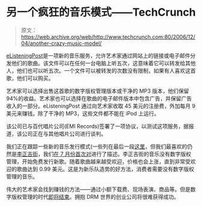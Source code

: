 # 另一个疯狂的音乐模式——TechCrunch

> 原文：<https://web.archive.org/web/http://www.techcrunch.com:80/2006/12/04/another-crazy-music-model/>

[](https://web.archive.org/web/20220810113836/http://elisteningpost.com/)[eListeningPost](https://web.archive.org/web/20220810113836/http://www.elisteningpost.com/)是一项新的音乐服务，允许艺术家通过网站上的链接或电子邮件分发他们的歌曲。该文件可以在任何一台电脑上听五次，这意味着它可以转发给其他人，他们也可以听五次。一个文件可以被转发的次数没有限制，如果有人喜欢这首歌，他们可以购买。

艺术家可以选择出售这首歌的数字版权管理版本或干净的 MP3 版本，他们保留 94%的收益。艺术家也可以选择在歌曲的电子邮件版本中包含广告，并保留广告收入的一部分。eListeningPost 通过向艺术家收取 45 美元的注册费，外加每月 9 美元来赚钱。除了干净的 MP3，这些文件都不能在 iPod 上运行。

该公司已与百代唱片公司(EMI Records)签署了一项协议，以测试这项服务，据报道，该公司正在与其他唱片公司进行谈判。

我们正在跟踪一些新的音乐发行模式(一些列在最后一段[这里](https://web.archive.org/web/20220810113836/http://www.beta.techcrunch.com/2006/10/04/amie-street-takes-innovative-music-model-into-beta/)，但我们最喜欢的仍然是[李正吉街](https://web.archive.org/web/20220810113836/http://www.amie.st/)，我们[在 7 月份首次对](https://web.archive.org/web/20220810113836/http://www.beta.techcrunch.com/2006/07/23/amie-street-awesome-new-music-model/)进行了描述。李正吉街的音乐没有数字版权管理，开始免费发行新歌。随着歌曲越来越受欢迎，价格也会上涨，直到非常受欢迎的歌曲达到 0.99 美元。这是为新乐队造势的好方法，消费者需要没有数字版权管理的音乐。

伟大的艺术家会找到赚钱的方法——通过小额下载费、现场表演、商品等。但是数字版权管理的时代[即将结束](https://web.archive.org/web/20220810113836/http://www.beta.techcrunch.com/2006/11/19/replacing-drm-with-a-music-tax-is-incredibly-stupid/)。拥抱 DRM 世界的创业公司将很难获得成功。